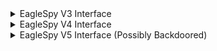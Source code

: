 <details>
  <summary>EagleSpy V3 Interface</summary>
  <img src="https://github.com/user-attachments/assets/27490108-ccd3-4a8c-8094-3464291465e7" alt="1" />
</details>

<details>
  <summary>EagleSpy V4 Interface</summary>
  <img src="https://github.com/user-attachments/assets/d37a4255-0f0b-4fff-9a50-b30ea4955f24" alt="1" />
</details>

<details>
  <summary>EagleSpy V5 Interface (Possibly Backdoored)</summary>
  <br>Use with caution, not fully unpacked.<br>
  <br>
  <img src="https://github.com/user-attachments/assets/2405e224-7672-45b7-952b-ef75273e2263" alt="1" />
</details>
